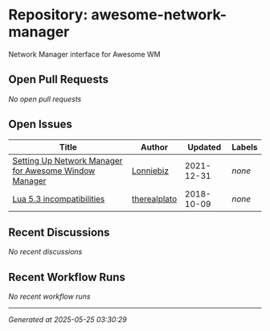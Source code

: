 # Repository: awesome-network-manager

Network Manager interface for Awesome WM

## Open Pull Requests


*No open pull requests*


## Open Issues


| Title | Author | Updated | Labels |
|-------|--------|---------|--------|
| [Setting Up Network Manager for Awesome Window Manager](https://github.com/eyedeekay/awesome-network-manager/issues/2) | [Lonniebiz](https://github.com/Lonniebiz) | 2021-12-31 | *none* |
| [ Lua 5.3 incompatibilities](https://github.com/eyedeekay/awesome-network-manager/issues/1) | [therealplato](https://github.com/therealplato) | 2018-10-09 | *none* |



## Recent Discussions


*No recent discussions*


## Recent Workflow Runs


*No recent workflow runs*


---
*Generated at 2025-05-25 03:30:29*
